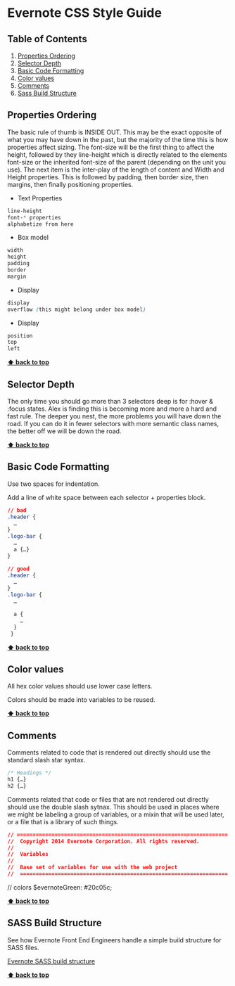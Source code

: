 Evernote CSS Style Guide
===============

## Table of Contents

  1. [Properties Ordering](#property-ordering)
  2. [Selector Depth](#selector-depth)
  3. [Basic Code Formatting](#basic-code-formatting)
  4. [Color values](#color-values)
  5. [Comments](#comments)
  6. [Sass Build Structure](#sass-build-structure)

## Properties Ordering

The basic rule of thumb is INSIDE OUT. This may be the exact opposite of what you may have down in the past, but the majority of the time this is how properties affect sizing. The font-size will be the first thing to affect the height, followed by they line-height which is directly related to the elements font-size or the inherited font-size of the parent (depending on the unit you use). The next item is the inter-play of the length of content and Width and Height properties. This is followed by padding, then border size, then margins, then finally positioning properties.

  - Text Properties

  ```css
  line-height
  font-* properties
  alphabetize from here
  ```

  - Box model

  ```css
  width
  height
  padding
  border
  margin
  ```

  - Display

  ```css
  display
  overflow (this might belong under box model)
  ```

  - Display

  ```css
  position
  top
  left
  ```

**[⬆ back to top](#table-of-contents)**


## Selector Depth

The only time you should go more than 3 selectors deep is for :hover & :focus states. Alex is finding this is becoming more and more a hard and fast rule. The deeper you nest, the more problems you will have down the road. If you can do it in fewer selectors with more semantic class names, the better off we will be down the road.

**[⬆ back to top](#table-of-contents)**


## Basic Code Formatting

Use two spaces for indentation.

Add a line of white space between each selector + properties block.

  ```css
  // bad
  .header {
    …
  }
  .logo-bar {
    …
    a {…}
  }

  // good
  .header {
    …
  }
  .logo-bar {
    …

    a {
      …
    }
   }
  ```

**[⬆ back to top](#table-of-contents)**


## Color values

All hex color values should use lower case letters.

Colors should be made into variables to be reused.

**[⬆ back to top](#table-of-contents)**

## Comments

Comments related to code that is rendered out directly should use the standard slash star syntax.

  ```css
  /* Headings */
  h1 {…}
  h2 {…}
  ```

Comments related that code or files that are not rendered out directly should use the double slash sytnax. This should be used in places where we might be labeling a group of variables, or a mixin that will be used later, or a file that is a library of such things.

  ```css
  // ===================================================================
  //  Copyright 2014 Evernote Corporation. All rights reserved.
  //
  //  Variables
  //
  //  Base set of variables for use with the web project
  //  ==================================================================
  ```

  // colors
  $evernoteGreen: #20c05c;

**[⬆ back to top](#table-of-contents)**

## SASS Build Structure

See how Evernote Front End Engineers handle a simple build structure for SASS files.

[Evernote SASS build structure](https://github.com/evernote/sass-build-structure)

**[⬆ back to top](#table-of-contents)**



